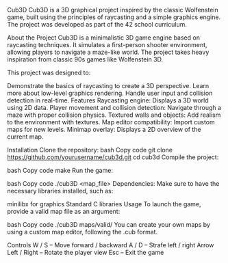 Cub3D
Cub3D is a 3D graphical project inspired by the classic Wolfenstein game, built using the principles of raycasting and a simple graphics engine. The project was developed as part of the 42 school curriculum.

About the Project
Cub3D is a minimalistic 3D game engine based on raycasting techniques. It simulates a first-person shooter environment, allowing players to navigate a maze-like world. The project takes heavy inspiration from classic 90s games like Wolfenstein 3D.

This project was designed to:

Demonstrate the basics of raycasting to create a 3D perspective.
Learn more about low-level graphics rendering.
Handle user input and collision detection in real-time.
Features
Raycasting engine: Displays a 3D world using 2D data.
Player movement and collision detection: Navigate through a maze with proper collision physics.
Textured walls and objects: Add realism to the environment with textures.
Map editor compatibility: Import custom maps for new levels.
Minimap overlay: Displays a 2D overview of the current map.

Installation
Clone the repository:
bash
Copy code
git clone https://github.com/yourusername/cub3d.git
cd cub3d
Compile the project:

bash
Copy code
make
Run the game:

bash
Copy code
./cub3D <map_file>
Dependencies: Make sure to have the necessary libraries installed, such as:

minilibx for graphics
Standard C libraries
Usage
To launch the game, provide a valid map file as an argument:

bash
Copy code
./cub3D maps/valid/
You can create your own maps by using a custom map editor, following the .cub format.

Controls
W / S – Move forward / backward
A / D – Strafe left / right
Arrow Left / Right – Rotate the player view
Esc – Exit the game
